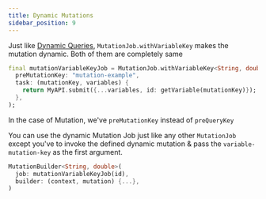 ```yaml
---
title: Dynamic Mutations
sidebar_position: 9
---
```


Just like [Dynamic Queries](/docs/basics/DynamicQueries), `MutationJob.withVariableKey` makes the mutation dynamic. Both of them are completely same

```dart
final mutationVariableKeyJob = MutationJob.withVariableKey<String, double>(
  preMutationKey: "mutation-example",
  task: (mutationKey, variables) {
    return MyAPI.submit({...variables, id: getVariable(mutationKey)});
  },
);
```

In the case of Mutation, we've `preMutationKey` instead of `preQueryKey`

You can use the dynamic Mutation Job just like any other `MutationJob` except you've to invoke the defined dynamic mutation & pass the `variable-mutation-key` as the first argument.


```dart
MutationBuilder<String, double>(
  job: mutationVariableKeyJob(id),
  builder: (context, mutation) {...},
)
```